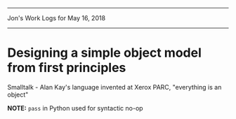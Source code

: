 *****************************************************************

Jon's Work Logs for May 16, 2018

*****************************************************************

# Designing a simple object model from first principles

Smalltalk - Alan Kay's language invented at Xerox PARC, "everything is an object"

**NOTE:** `pass` in Python used for syntactic no-op


